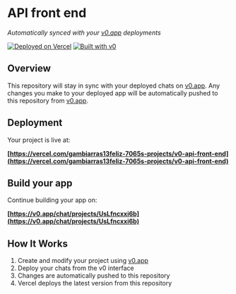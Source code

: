 # API front end

*Automatically synced with your [v0.app](https://v0.app) deployments*

[![Deployed on Vercel](https://img.shields.io/badge/Deployed%20on-Vercel-black?style=for-the-badge&logo=vercel)](https://vercel.com/gambiarras13feliz-7065s-projects/v0-api-front-end)
[![Built with v0](https://img.shields.io/badge/Built%20with-v0.app-black?style=for-the-badge)](https://v0.app/chat/projects/UsLfncxxi6b)

## Overview

This repository will stay in sync with your deployed chats on [v0.app](https://v0.app).
Any changes you make to your deployed app will be automatically pushed to this repository from [v0.app](https://v0.app).

## Deployment

Your project is live at:

**[https://vercel.com/gambiarras13feliz-7065s-projects/v0-api-front-end](https://vercel.com/gambiarras13feliz-7065s-projects/v0-api-front-end)**

## Build your app

Continue building your app on:

**[https://v0.app/chat/projects/UsLfncxxi6b](https://v0.app/chat/projects/UsLfncxxi6b)**

## How It Works

1. Create and modify your project using [v0.app](https://v0.app)
2. Deploy your chats from the v0 interface
3. Changes are automatically pushed to this repository
4. Vercel deploys the latest version from this repository
